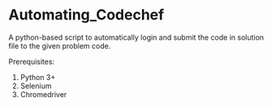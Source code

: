 # Automating_Codechef
A python-based script to automatically login and submit the code in solution file to the given problem code.

Prerequisites:

1. Python 3+
2. Selenium
3. Chromedriver
